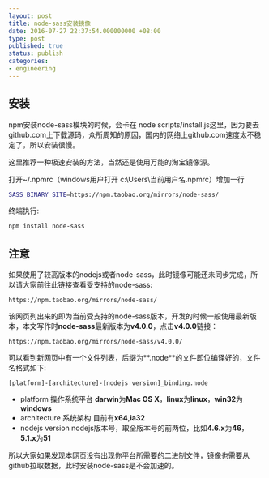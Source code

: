 ```yaml
---
layout: post
title: node-sass安装镜像
date: 2016-07-27 22:37:54.000000000 +08:00
type: post
published: true
status: publish
categories:
- engineering
---
```

## 安装
npm安装node-sass模块的时候，会卡在 node scripts/install.js这里，因为要去github.com上下载源码，众所周知的原因，国内的网络上github.com速度太不稳定了，所以安装很慢。

这里推荐一种极速安装的方法，当然还是使用万能的淘宝镜像源。

打开~/.npmrc（windows用户打开 c:\Users\当前用户名\.npmrc）增加一行

```bash
SASS_BINARY_SITE=https://npm.taobao.org/mirrors/node-sass/
```

终端执行:

```bash
npm install node-sass
```

## 注意
如果使用了较高版本的nodejs或者node-sass，此时镜像可能还未同步完成，所以请大家前往此链接查看受支持的node-sass:

```
https://npm.taobao.org/mirrors/node-sass/
```

该网页列出来的即为当前受支持的node-sass版本，开发的时候一般使用最新版本，本文写作时**node-sass**最新版本为**v4.0.0**，点击**v4.0.0**链接：

```
https://npm.taobao.org/mirrors/node-sass/v4.0.0/
```

可以看到新网页中有一个文件列表，后缀为**.node**的文件即位编译好的，文件名格式如下:

```
[platform]-[architecture]-[nodejs version]_binding.node
```

+ platform 操作系统平台 **darwin**为**Mac OS X**，**linux**为**linux**，**win32**为**windows**
+ architecture 系统架构 目前有**x64**,**ia32**
+ nodejs version nodejs版本号，取全版本号的前两位，比如**4.6.x**为**46**，**5.1.x**为**51**

所以大家如果发现本网页没有出现你平台所需要的二进制文件，镜像也需要从github拉取数据，此时安装node-sass是不会加速的。